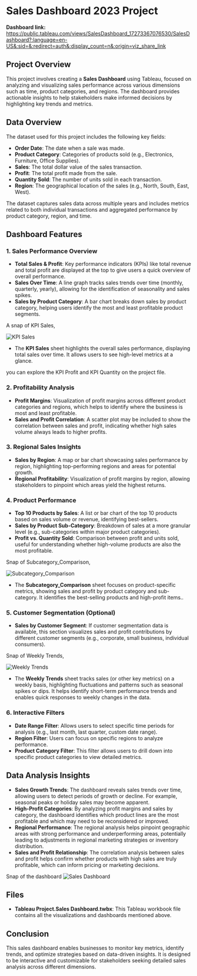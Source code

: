 
# Sales Dashboard 2023 Project

**Dashboard link:** https://public.tableau.com/views/SalesDashboard_17273367076530/SalesDashboard?:language=en-US&:sid=&:redirect=auth&:display_count=n&:origin=viz_share_link

## Project Overview
This project involves creating a **Sales Dashboard** using Tableau, focused on analyzing and visualizing sales performance across various dimensions such as time, product categories, and regions. The dashboard provides actionable insights to help stakeholders make informed decisions by highlighting key trends and metrics.

## Data Overview
The dataset used for this project includes the following key fields:
- **Order Date**: The date when a sale was made.
- **Product Category**: Categories of products sold (e.g., Electronics, Furniture, Office Supplies).
- **Sales**: The total dollar value of the sales transaction.
- **Profit**: The total profit made from the sale.
- **Quantity Sold**: The number of units sold in each transaction.
- **Region**: The geographical location of the sales (e.g., North, South, East, West).

The dataset captures sales data across multiple years and includes metrics related to both individual transactions and aggregated performance by product category, region, and time.

## Dashboard Features

### 1. **Sales Performance Overview**
- **Total Sales & Profit**: Key performance indicators (KPIs) like total revenue and total profit are displayed at the top to give users a quick overview of overall performance.
- **Sales Over Time**: A line graph tracks sales trends over time (monthly, quarterly, yearly), allowing for the identification of seasonality and sales spikes.
- **Sales by Product Category**: A bar chart breaks down sales by product category, helping users identify the most and least profitable product segments.

A snap of KPI Sales,

![KPI Sales](https://github.com/user-attachments/assets/d07d07a2-baae-423f-803d-fd61ddc8e7d3)
- The **KPI Sales** sheet highlights the overall sales performance, displaying total sales over time. It allows users to see high-level metrics at a glance.

you can explore the KPI Profit and KPI Quantity on the project file.



### 2. **Profitability Analysis**
- **Profit Margins**: Visualization of profit margins across different product categories and regions, which helps to identify where the business is most and least profitable.
- **Sales and Profit Correlation**: A scatter plot may be included to show the correlation between sales and profit, indicating whether high sales volume always leads to higher profits.

### 3. **Regional Sales Insights**
- **Sales by Region**: A map or bar chart showcasing sales performance by region, highlighting top-performing regions and areas for potential growth.
- **Regional Profitability**: Visualization of profit margins by region, allowing stakeholders to pinpoint which areas yield the highest returns.

### 4. **Product Performance**
- **Top 10 Products by Sales**: A list or bar chart of the top 10 products based on sales volume or revenue, identifying best-sellers.
- **Sales by Product Sub-Category**: Breakdown of sales at a more granular level (e.g., sub-categories within major product categories).
- **Profit vs. Quantity Sold**: Comparison between profit and units sold, useful for understanding whether high-volume products are also the most profitable.

Snap of Subcategory_Comparison,

![Subcategory_Comparison](https://github.com/user-attachments/assets/eecabd9c-cfae-4c6a-bf8c-b036d793d22a)
- The **Subcategory_Comparison** sheet focuses on product-specific metrics, showing sales and profit by product category and sub-category. It identifies the best-selling products and high-profit items..


### 5. **Customer Segmentation (Optional)**
- **Sales by Customer Segment**: If customer segmentation data is available, this section visualizes sales and profit contributions by different customer segments (e.g., corporate, small business, individual consumers).

Snap of Weekly Trends,

![Weekly Trends](https://github.com/user-attachments/assets/4975b3f5-1e5a-4813-9ea8-efb78816282b)
- The **Weekly Trends** sheet tracks sales (or other key metrics) on a weekly basis, highlighting fluctuations and patterns such as seasonal spikes or dips. It helps identify short-term performance trends and enables quick responses to weekly changes in the data.

### 6. **Interactive Filters**
- **Date Range Filter**: Allows users to select specific time periods for analysis (e.g., last month, last quarter, custom date range).
- **Region Filter**: Users can focus on specific regions to analyze performance.
- **Product Category Filter**: This filter allows users to drill down into specific product categories to view detailed metrics.

## Data Analysis Insights
- **Sales Growth Trends**: The dashboard reveals sales trends over time, allowing users to detect periods of growth or decline. For example, seasonal peaks or holiday sales may become apparent.
- **High-Profit Categories**: By analyzing profit margins and sales by category, the dashboard identifies which product lines are the most profitable and which may need to be reconsidered or improved.
- **Regional Performance**: The regional analysis helps pinpoint geographic areas with strong performance and underperforming areas, potentially leading to adjustments in regional marketing strategies or inventory distribution.
- **Sales and Profit Relationship**: The correlation analysis between sales and profit helps confirm whether products with high sales are truly profitable, which can inform pricing or marketing decisions.

Snap of the dashboard
![Sales Dashboard](https://github.com/user-attachments/assets/f6f624d4-375f-4d40-b18b-542ab778e8e1)
## Files
- **Tableau Project.Sales Dashboard.twbx**: This Tableau workbook file contains all the visualizations and dashboards mentioned above.


## Conclusion
This sales dashboard enables businesses to monitor key metrics, identify trends, and optimize strategies based on data-driven insights. It is designed to be interactive and customizable for stakeholders seeking detailed sales analysis across different dimensions.

